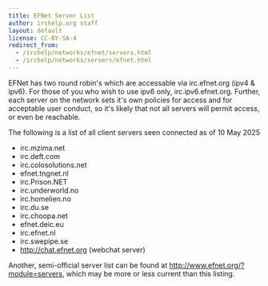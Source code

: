 ```yaml
---
title: EFNet Server List
author: irchelp.org staff
layout: default
license: CC-BY-SA-4
redirect_from:
  - /irchelp/networks/efnet/servers.html
  - /irchelp/networks/servers/efnet.html
---
```


EFNet has two round robin's which are accessable via irc.efnet.org (ipv4 & ipv6). For those of you who wish to use ipv6 only, irc.ipv6.efnet.org.
Further, each server on the network sets it's own policies for access and for acceptable user conduct, so it's likely that not all
servers will permit access, or even be reachable.

The following is a list of all client servers seen connected as of 10 May 2025

* irc.mzima.net
* irc.deft.com
* irc.colosolutions.net
* efnet.tngnet.nl
* irc.Prison.NET
* irc.underworld.no
* irc.homelien.no
* irc.du.se
* irc.choopa.net
* efnet.deic.eu
* irc.efnet.nl
* irc.swepipe.se
* <http://chat.efnet.org> (webchat server)

Another, semi-official server list can be found at <http://www.efnet.org/?module=servers>, which may be more or less current than this listing.
